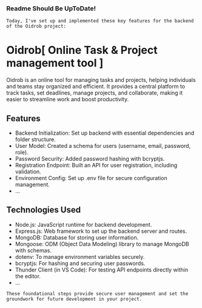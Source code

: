 ### Readme Should Be UpToDate!

`Today, I've set up and implemented these key features for the backend of the Oidrob project:`

# Oidrob[ Online Task & Project management tool ]

Oidrob is an online tool for managing tasks and projects, helping individuals and teams stay organized and efficient. It provides a central platform to track tasks, set deadlines, manage projects, and collaborate, making it easier to streamline work and boost productivity.

## Features

- Backend Initialization: Set up backend with essential dependencies and folder structure.
- User Model: Created a schema for users (username, email, password, role).
- Password Security: Added password hashing with bcryptjs.
- Registration Endpoint: Built an API for user registration, including validation.
- Environment Config: Set up .env file for secure configuration management.
- ...

## Technologies Used

- Node.js: JavaScript runtime for backend development.
- Express.js: Web framework to set up the backend server and routes.
- MongoDB: Database for storing user information.
- Mongoose: ODM (Object Data Modeling) library to manage MongoDB with schemas.
- dotenv: To manage environment variables securely.
- bcryptjs: For hashing and securing user passwords.
- Thunder Client (in VS Code): For testing API endpoints directly within the editor.
- ...

`These foundational steps provide secure user management and set the groundwork for future development in your project.`

